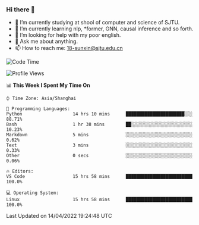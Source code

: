 ### Hi there 👋

<!--
**sunxin000/sunxin000** is a ✨ _special_ ✨ repository because its `README.md` (this file) appears on your GitHub profile.

Here are some ideas to get you started:

- 🔭 I’m currently working on ...
- 🌱 I’m currently learning ...
- 👯 I’m looking to collaborate on ...
- 🤔 I’m looking for help with ...
- 💬 Ask me about ...
- 📫 How to reach me: ...
- 😄 Pronouns: ...
- ⚡ Fun fact: ...
-->
- 🏫 I’m currently studying at shool of computer and science of SJTU.
- 🌱 I’m currently learning nlp, \*former, GNN, causal inference and so forth.
- 🤔 I’m looking for help with my poor english.
- 💬 Ask me about anything.
- 📫 How to reach me: 18-sunxin@sjtu.edu.cn
<!--START_SECTION:waka-->
![Code Time](http://img.shields.io/badge/Code%20Time-154%20hrs%2037%20mins-blue)

![Profile Views](http://img.shields.io/badge/Profile%20Views-8-blue)

📊 **This Week I Spent My Time On** 

```text
⌚︎ Time Zone: Asia/Shanghai

💬 Programming Languages: 
Python                   14 hrs 10 mins      ██████████████████████░░░   88.71% 
Bash                     1 hr 38 mins        ██░░░░░░░░░░░░░░░░░░░░░░░   10.23% 
Markdown                 5 mins              ░░░░░░░░░░░░░░░░░░░░░░░░░   0.62% 
Text                     3 mins              ░░░░░░░░░░░░░░░░░░░░░░░░░   0.33% 
Other                    0 secs              ░░░░░░░░░░░░░░░░░░░░░░░░░   0.06%

🔥 Editors: 
VS Code                  15 hrs 58 mins      █████████████████████████   100.0%

💻 Operating System: 
Linux                    15 hrs 58 mins      █████████████████████████   100.0%

```


 Last Updated on 14/04/2022 19:24:48 UTC
<!--END_SECTION:waka-->
